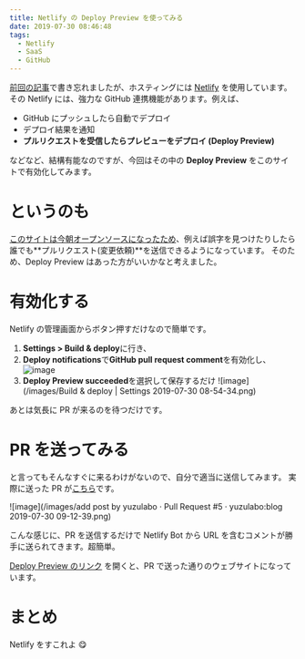 ```yaml
---
title: Netlify の Deploy Preview を使ってみる
date: 2019-07-30 08:46:48
tags:
  - Netlify
  - SaaS
  - GitHub
---
```


[前回の記事](/2019/07/hello-world/)で書き忘れましたが、ホスティングには [Netlify](https://netlify.com) を使用しています。
その Netlify には、強力な GitHub 連携機能があります。例えば、

- GitHub にプッシュしたら自動でデプロイ
- デプロイ結果を通知
- **プルリクエストを受信したらプレビューをデプロイ (Deploy Preview)**

などなど、結構有能なのですが、今回はその中の **Deploy Preview** をこのサイトで有効化してみます。

# というのも

[このサイトは今朝オープンソースになったため](https://github.com/yuzulabo/blog)、例えば誤字を見つけたりしたら誰でも**プルリクエスト(変更依頼)**を送信できるようになっています。
そのため、Deploy Preview はあった方がいいかなと考えました。

# 有効化する

Netlify の管理画面からボタン押すだけなので簡単です。

1. **Settings > Build & deploy**に行き、
1. **Deploy notifications**で**GitHub pull request comment**を有効化し、
   ![image](/images/2019-07-30_08-38-00.png)
1. **Deploy Preview succeeded**を選択して保存するだけ
   ![image](/images/Build & deploy | Settings 2019-07-30 08-54-34.png)

あとは気長に PR が来るのを待つだけです。

# PR を送ってみる

と言ってもそんなすぐに来るわけがないので、自分で適当に送信してみます。
実際に送った PR が[こちら](https://github.com/yuzulabo/blog/pull/5)です。

![image](/images/add post by yuzulabo · Pull Request #5 · yuzulabo:blog 2019-07-30 09-12-39.png)

こんな感じに、PR を送信するだけで Netlify Bot から URL を含むコメントが勝手に送られてきます。超簡単。

[Deploy Preview のリンク](https://deploy-preview-5--nzws-blog.netlify.com/) を開くと、PR で送った通りのウェブサイトになっています。

# まとめ

Netlify をすこれよ 😋
